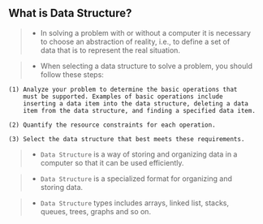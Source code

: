 ## What is Data Structure?

> - In solving a problem with or without a computer it is necessary <br />
    to choose an abstraction of reality, i.e., to define a set of <br />
    data that is to represent the real situation.

> - When selecting a data structure to solve a problem, you should <br />
    follow these steps:

```plaintext
(1) Analyze your problem to determine the basic operations that
    must be supported. Examples of basic operations include
    inserting a data item into the data structure, deleting a data
    item from the data structure, and finding a specified data item.

(2) Quantify the resource constraints for each operation.

(3) Select the data structure that best meets these requirements.
```

> - `Data Structure` is a way of storing and organizing data in a <br />
    computer so that it can be used efficiently.


> - `Data Structure` is a specialized format for organizing and <br />
    storing data.

> - `Data Structure` types includes arrays, linked list, stacks, <br />
    queues, trees, graphs and so on.
